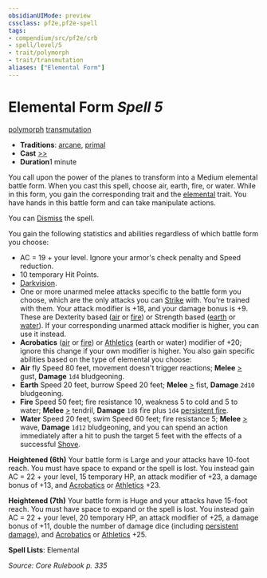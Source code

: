 ```yaml
---
obsidianUIMode: preview
cssclass: pf2e,pf2e-spell
tags:
- compendium/src/pf2e/crb
- spell/level/5
- trait/polymorph
- trait/transmutation
aliases: ["Elemental Form"]
---
```

# Elemental Form *Spell 5*   
[polymorph](/rules/traits/polymorph.md)  [transmutation](/rules/traits/transmutation.md)  

- **Traditions**: [arcane](/rules/traits/arcane.md), [primal](/rules/traits/primal.md)
- **Cast** [>>](/rules/core-rulebook/chapter-9-playing-the-game.md#Actions "Two-Action") 
- **Duration**1 minute

You call upon the power of the planes to transform into a Medium elemental battle form. When you cast this spell, choose air, earth, fire, or water. While in this form, you gain the corresponding trait and the [elemental](/rules/traits/elemental.md) trait. You have hands in this battle form and can take manipulate actions.

You can [Dismiss](/rules/actions/dismiss.md) the spell.

You gain the following statistics and abilities regardless of which battle form you choose:

- AC = 19 + your level. Ignore your armor's check penalty and Speed reduction.
- 10 temporary Hit Points.
- [Darkvision](/rules/abilities/darkvision.md).
- One or more unarmed melee attacks specific to the battle form you choose, which are the only attacks you can [Strike](/rules/actions/strike.md) with. You're trained with them. Your attack modifier is +18, and your damage bonus is +9. These are Dexterity based ([air](/rules/traits/air.md) or [fire](/rules/traits/fire.md)) or Strength based ([earth](/rules/traits/earth.md) or [water](/rules/traits/water.md)). If your corresponding unarmed attack modifier is higher, you can use it instead.
- **Acrobatics** ([air](/rules/traits/air.md) or [fire](/rules/traits/fire.md)) or [Athletics](/compendium/skills.md#Athletics) (earth or water) modifier of +20; ignore this change if your own modifier is higher. You also gain specific abilities based on the type of elemental you choose:
- **Air** fly Speed 80 feet, movement doesn't trigger reactions; **Melee** [>](/rules/core-rulebook/chapter-9-playing-the-game.md#Actions "Single Action") gust, **Damage** `1d4` bludgeoning.
- **Earth** Speed 20 feet, burrow Speed 20 feet; **Melee** [>](/rules/core-rulebook/chapter-9-playing-the-game.md#Actions "Single Action") fist, **Damage** `2d10` bludgeoning.
- **Fire** Speed 50 feet; fire resistance 10, weakness 5 to cold and 5 to water; **Melee** [>](/rules/core-rulebook/chapter-9-playing-the-game.md#Actions "Single Action") tendril, **Damage** `1d8` fire plus `1d4` [persistent fire](/rules/conditions.md#Persistent%20Damage).
- **Water** Speed 20 feet, swim Speed 60 feet; fire resistance 5; **Melee** [>](/rules/core-rulebook/chapter-9-playing-the-game.md#Actions "Single Action") wave, **Damage** `1d12` bludgeoning, and you can spend an action immediately after a hit to push the target 5 feet with the effects of a successful [Shove](/rules/actions/shove.md).

**Heightened (6th)** Your battle form is Large and your attacks have 10-foot reach. You must have space to expand or the spell is lost. You instead gain AC = 22 + your level, 15 temporary HP, an attack modifier of +23, a damage bonus of +13, and [Acrobatics](/compendium/skills.md#Acrobatics) or [Athletics](/compendium/skills.md#Athletics) +23.

**Heightened (7th)** Your battle form is Huge and your attacks have 15-foot reach. You must have space to expand or the spell is lost. You instead gain AC = 22 + your level, 20 temporary HP, an attack modifier of +25, a damage bonus of +11, double the number of damage dice (including [persistent damage](/rules/conditions.md#Persistent%20Damage)), and [Acrobatics](/compendium/skills.md#Acrobatics) or [Athletics](/compendium/skills.md#Athletics) +25.

**Spell Lists**: Elemental

*Source: Core Rulebook p. 335*